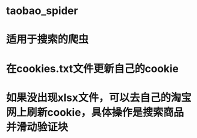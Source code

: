 # taobao_spider
# 适用于搜索的爬虫
# 在cookies.txt文件更新自己的cookie
# 如果没出现xlsx文件，可以去自己的淘宝网上刷新cookie，具体操作是搜索商品并滑动验证块
